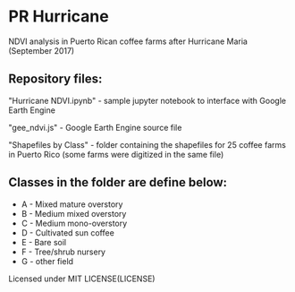 # PR Hurricane

NDVI analysis in Puerto Rican coffee farms after Hurricane Maria (September 2017)

## Repository files:

"Hurricane NDVI.ipynb" - sample jupyter notebook to interface with Google Earth Engine

"gee_ndvi.js" - Google Earth Engine source file

"Shapefiles by Class" - folder containing the shapefiles for 25 coffee farms in Puerto Rico 
(some farms were digitized in the same file)

## Classes in the folder are define below:

* A - Mixed mature overstory 
* B - Medium mixed overstory
* C - Medium mono-overstory
* D - Cultivated sun coffee
* E - Bare soil
* F - Tree/shrub nursery
* G - other field

Licensed under MIT LICENSE(LICENSE)
